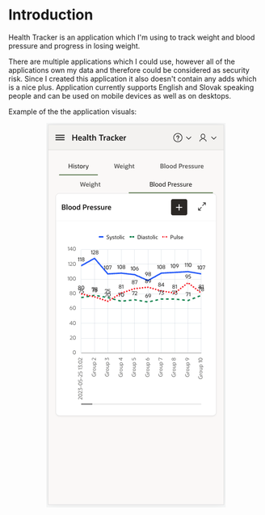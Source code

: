 <!-- markdownlint-disable no-inline-html -->
# Introduction

Health Tracker is an application which I'm using to track weight and blood pressure and progress in losing weight.

There are multiple applications which I could use, however all of the applications own my data and therefore could be considered as security risk. Since I created this application it also doesn't contain any adds which is a nice plus. Application currently supports English and Slovak speaking people and can be used on mobile devices as well as on desktops.

Example of the the application visuals:

<p align="center">
    <img src="./docs/img/bp_stats.png" />
</p>
